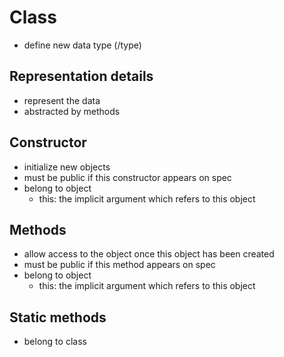# Class
- define new data type (/type)

## Representation details
- represent the data
- abstracted by methods

## Constructor
- initialize new objects
- must be public if this constructor appears on spec
- belong to object
  - this: the implicit argument which refers to this object

## Methods
- allow access to the object once this object has been created
- must be public if this method appears on spec
- belong to object
  - this: the implicit argument which refers to this object

## Static methods
- belong to class
